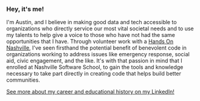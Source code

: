 ### Hey, it's me!

I'm Austin, and I believe in making good data and tech accessible to organizations who directly service our most vital societal needs and to use my talents to help give a voice to those who have not had the same opportunities that I have. Through volunteer work with a [Hands On Nashville](https://www.hon.org/), I've seen firsthand the potential benefit of benevolent code in organizations working to address issues like emergency response, social aid, civic engagement, and the like. It's with that passion in mind that I enrolled at Nashville Software School, to gain the tools and knowledge necessary to take part directly in creating code that helps build better communities. 

[See more about my career and educational history on my LinkedIn!](https://www.linkedin.com/in/austinphy/)

<!--
**atphy/atphy** is a ✨ _special_ ✨ repository because its `README.md` (this file) appears on your GitHub profile.

Here are some ideas to get you started:

- 🔭 I’m currently working on ...
- 🌱 I’m currently learning ...
- 👯 I’m looking to collaborate on ...
- 🤔 I’m looking for help with ...
- 💬 Ask me about ...
- 📫 How to reach me: ...
- 😄 Pronouns: ...
- ⚡ Fun fact: ...
-->
